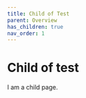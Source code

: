 ```yaml
---
title: Child of Test
parent: Overview
has_children: true
nav_order: 1
---
```


# Child of test

I am a child page.
